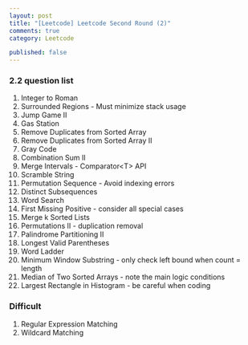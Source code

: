 ```yaml
---
layout: post
title: "[Leetcode] Leetcode Second Round (2)"
comments: true
category: Leetcode

published: false
---
```


### 2.2 question list

1. Integer to Roman
1. Surrounded Regions - Must minimize stack usage
1. Jump Game II
1. Gas Station
1. Remove Duplicates from Sorted Array
1. Remove Duplicates from Sorted Array II
1. Gray Code 
1. Combination Sum II
1. Merge Intervals - Comparator\<T\> API
1. Scramble String
1. Permutation Sequence - Avoid indexing errors
1. Distinct Subsequences
1. Word Search
1. First Missing Positive - consider all special cases
1. Merge k Sorted Lists
1. Permutations II - duplication removal
1. Palindrome Partitioning II
1. Longest Valid Parentheses
1. Word Ladder
1. Minimum Window Substring - only check left bound when count = length
1. Median of Two Sorted Arrays - note the main logic conditions
1. Largest Rectangle in Histogram - be careful when coding

### Difficult

1. Regular Expression Matching
1. Wildcard Matching

